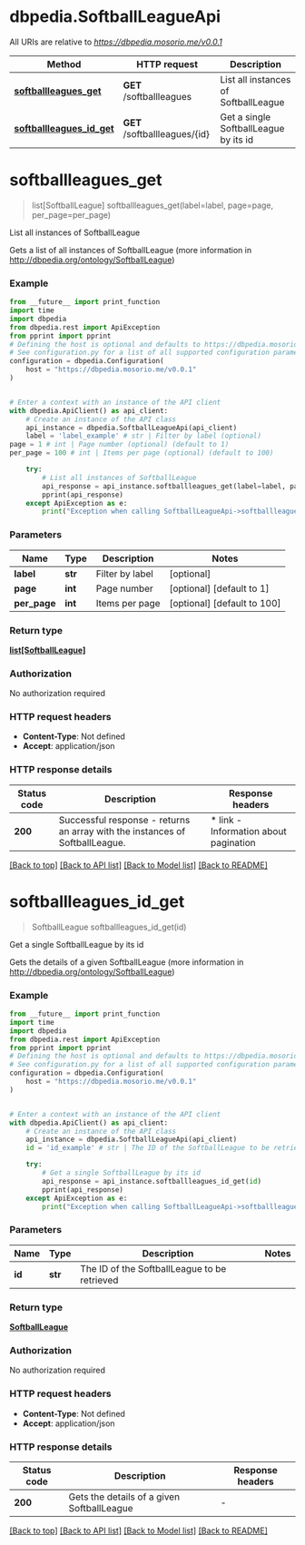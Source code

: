 # dbpedia.SoftballLeagueApi

All URIs are relative to *https://dbpedia.mosorio.me/v0.0.1*

Method | HTTP request | Description
------------- | ------------- | -------------
[**softballleagues_get**](SoftballLeagueApi.md#softballleagues_get) | **GET** /softballleagues | List all instances of SoftballLeague
[**softballleagues_id_get**](SoftballLeagueApi.md#softballleagues_id_get) | **GET** /softballleagues/{id} | Get a single SoftballLeague by its id


# **softballleagues_get**
> list[SoftballLeague] softballleagues_get(label=label, page=page, per_page=per_page)

List all instances of SoftballLeague

Gets a list of all instances of SoftballLeague (more information in http://dbpedia.org/ontology/SoftballLeague)

### Example

```python
from __future__ import print_function
import time
import dbpedia
from dbpedia.rest import ApiException
from pprint import pprint
# Defining the host is optional and defaults to https://dbpedia.mosorio.me/v0.0.1
# See configuration.py for a list of all supported configuration parameters.
configuration = dbpedia.Configuration(
    host = "https://dbpedia.mosorio.me/v0.0.1"
)


# Enter a context with an instance of the API client
with dbpedia.ApiClient() as api_client:
    # Create an instance of the API class
    api_instance = dbpedia.SoftballLeagueApi(api_client)
    label = 'label_example' # str | Filter by label (optional)
page = 1 # int | Page number (optional) (default to 1)
per_page = 100 # int | Items per page (optional) (default to 100)

    try:
        # List all instances of SoftballLeague
        api_response = api_instance.softballleagues_get(label=label, page=page, per_page=per_page)
        pprint(api_response)
    except ApiException as e:
        print("Exception when calling SoftballLeagueApi->softballleagues_get: %s\n" % e)
```

### Parameters

Name | Type | Description  | Notes
------------- | ------------- | ------------- | -------------
 **label** | **str**| Filter by label | [optional] 
 **page** | **int**| Page number | [optional] [default to 1]
 **per_page** | **int**| Items per page | [optional] [default to 100]

### Return type

[**list[SoftballLeague]**](SoftballLeague.md)

### Authorization

No authorization required

### HTTP request headers

 - **Content-Type**: Not defined
 - **Accept**: application/json

### HTTP response details
| Status code | Description | Response headers |
|-------------|-------------|------------------|
**200** | Successful response - returns an array with the instances of SoftballLeague. |  * link - Information about pagination <br>  |

[[Back to top]](#) [[Back to API list]](../README.md#documentation-for-api-endpoints) [[Back to Model list]](../README.md#documentation-for-models) [[Back to README]](../README.md)

# **softballleagues_id_get**
> SoftballLeague softballleagues_id_get(id)

Get a single SoftballLeague by its id

Gets the details of a given SoftballLeague (more information in http://dbpedia.org/ontology/SoftballLeague)

### Example

```python
from __future__ import print_function
import time
import dbpedia
from dbpedia.rest import ApiException
from pprint import pprint
# Defining the host is optional and defaults to https://dbpedia.mosorio.me/v0.0.1
# See configuration.py for a list of all supported configuration parameters.
configuration = dbpedia.Configuration(
    host = "https://dbpedia.mosorio.me/v0.0.1"
)


# Enter a context with an instance of the API client
with dbpedia.ApiClient() as api_client:
    # Create an instance of the API class
    api_instance = dbpedia.SoftballLeagueApi(api_client)
    id = 'id_example' # str | The ID of the SoftballLeague to be retrieved

    try:
        # Get a single SoftballLeague by its id
        api_response = api_instance.softballleagues_id_get(id)
        pprint(api_response)
    except ApiException as e:
        print("Exception when calling SoftballLeagueApi->softballleagues_id_get: %s\n" % e)
```

### Parameters

Name | Type | Description  | Notes
------------- | ------------- | ------------- | -------------
 **id** | **str**| The ID of the SoftballLeague to be retrieved | 

### Return type

[**SoftballLeague**](SoftballLeague.md)

### Authorization

No authorization required

### HTTP request headers

 - **Content-Type**: Not defined
 - **Accept**: application/json

### HTTP response details
| Status code | Description | Response headers |
|-------------|-------------|------------------|
**200** | Gets the details of a given SoftballLeague |  -  |

[[Back to top]](#) [[Back to API list]](../README.md#documentation-for-api-endpoints) [[Back to Model list]](../README.md#documentation-for-models) [[Back to README]](../README.md)

